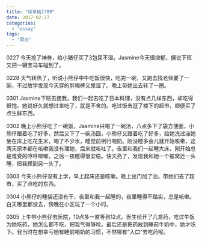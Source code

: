 ```yaml
---
title: "续草稿1709"
date: 2017-02-27
categories: 
  - "essay"
tags: 
  - "周记"
---
```


0227 今天抢了神券，给小猪仔买了3包尿不湿。Jasmine今天很抑郁，据说下班又把一辆宝马车碰到了。

0228 天气转热了，听说小熊仔中午吃饭很快，吃完一碗，又跑去找老师要了一碗，不过放学发现今天穿的胖棉裤又尿湿了。晚上带她出去转了一圈。

0301 Jasmine下班去接我，我们一起去吃了日本料理，没有点几样东西，却吃得很饱。她说好久就想过来吃了，就是不舍的。吃过饭去逛了楼下的超市，顺便买了点生鲜东西。

0302 晚上小熊仔吃了一碗饭，Jasmine只喝了一碗汤，八点多下了袋方便面，小熊仔跟着吃了好多，然后又下了一碗汤圆，小熊仔又跟着吃了好多，给她洗过澡她坐在床上吃花生米，喝了不少水，睡觉前例行喝奶。刚没睡多会儿就开始咳嗽，这两天原本都在咳嗽我没有理她，后来就咳吐了。夜里和我们一起睡大床，刚开始总是难受的哼哼唧唧，之后一夜睡得很安稳。快天亮了，发现我和她一个被窝还一头睡，把我撵到另一头了。

0303 今天小熊仔没有上学，早上起床还是咳嗽。晚上出门加了油，带她们去了超市，买了点吃的东西。

0304 小熊仔的睡袋还没有干，夜里和我一起睡的，夜里睡得不踏实，总是咳嗽。白天哪里都没去，傍晚在小区玩了一个小时。

0305 上午带小熊仔去医院，10点多一直等到12点。医生给开了几盒药，吃过午饭为她吃药，她怎么都不吃，把我气得够呛。最后还是把药放到睡前牛奶中，她才吃下。我当时在想幸亏她有睡前喝奶的习惯，不然哪有“入口”去吃药呢。
